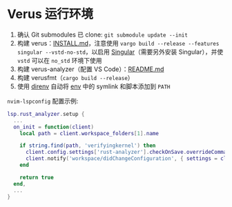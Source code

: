 # Verus 运行环境

1.  确认 Git submodules 已 clone: `git submodule update --init`
2.  构建 verus：[INSTALL.md](./verus/INSTALL.md)，注意使用 `vargo build --release --features singular --vstd-no-std`，以启用 [Singular](https://verus-lang.github.io/verus/guide/nonlinear.html)（需要另外安装 Singular），并使 `vstd` 可以在 `no_std` 环境下使用
3.  构建 verus-analyzer（配置 VS Code）：[README.md](./verus-analyzer/README.md)
4.  构建 verusfmt（`cargo build --release`）
5.  使用 [direnv](https://direnv.net/) 自动将 [env](./env) 中的 symlink 和脚本添加到 `PATH`

`nvim-lspconfig` 配置示例:

```lua
lsp.rust_analyzer.setup {
  ...
  on_init = function(client)
    local path = client.workspace_folders[1].name

    if string.find(path, 'verifyingkernel') then
      client.config.settings['rust-analyzer'].checkOnSave.overrideCommand = { 'verus' }
      client.notify('workspace/didChangeConfiguration', { settings = client.config.settings })
    end

    return true
  end,
  ...
}
```
